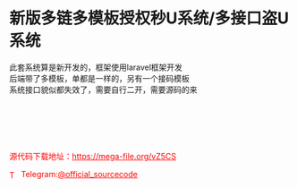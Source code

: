 # 新版多链多模板授权秒U系统/多接口盗U系统

此套系统算是新开发的，框架使用laravel框架开发<br>后端带了多模板，单都是一样的，另有一个接码模板<br>系统接口貌似都失效了，需要自行二开，需要源码的来<br><br><br><br><br><br>


<p style="color: red;">源代码下载地址：<a href="https://mega-file.org/vZ5CS" style="color: red;">https://mega-file.org/vZ5CS</a></p><p style="color: red;"><img src="https://cdn-icons-png.flaticon.com/512/2111/2111646.png" alt="Telegram Icon" style="width: 16px; vertical-align: middle; margin-right: 5px;">Telegram:<a href="https://t.me/official_sourcecode" style="color: red;">@official_sourcecode</a></p>